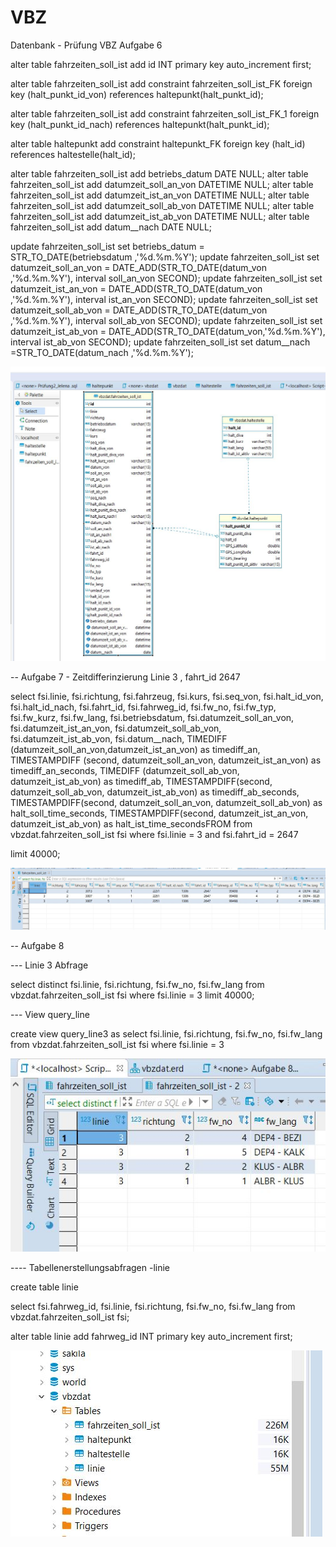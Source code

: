 # VBZ
Datenbank - Prüfung VBZ
  Aufgabe 6 
  
alter table fahrzeiten_soll_ist add id INT primary key auto_increment first; 


alter table fahrzeiten_soll_ist add constraint fahrzeiten_soll_ist_FK foreign key
(halt_punkt_id_von) references haltepunkt(halt_punkt_id);

alter table fahrzeiten_soll_ist add constraint fahrzeiten_soll_ist_FK_1 foreign key
(halt_punkt_id_nach) references haltepunkt(halt_punkt_id);

alter table haltepunkt add constraint haltepunkt_FK foreign key (halt_id)
references haltestelle(halt_id);

alter table fahrzeiten_soll_ist add betriebs_datum DATE NULL; 
alter table fahrzeiten_soll_ist add datumzeit_soll_an_von DATETIME NULL; 
alter table fahrzeiten_soll_ist add datumzeit_ist_an_von DATETIME NULL; 
alter table fahrzeiten_soll_ist add datumzeit_soll_ab_von DATETIME NULL;
alter table fahrzeiten_soll_ist add datumzeit_ist_ab_von DATETIME NULL; 
alter table fahrzeiten_soll_ist add datum__nach DATE NULL;


update fahrzeiten_soll_ist set betriebs_datum = STR_TO_DATE(betriebsdatum ,'%d.%m.%Y');
update fahrzeiten_soll_ist set datumzeit_soll_an_von = DATE_ADD(STR_TO_DATE(datum_von ,'%d.%m.%Y'), interval soll_an_von SECOND);
update fahrzeiten_soll_ist set datumzeit_ist_an_von = DATE_ADD(STR_TO_DATE(datum_von ,'%d.%m.%Y'), interval ist_an_von SECOND);
update fahrzeiten_soll_ist set datumzeit_soll_ab_von = DATE_ADD(STR_TO_DATE(datum_von ,'%d.%m.%Y'), interval soll_ab_von SECOND);
update fahrzeiten_soll_ist set datumzeit_ist_ab_von = DATE_ADD(STR_TO_DATE(datum_von,'%d.%m.%Y'), interval ist_ab_von SECOND);
update fahrzeiten_soll_ist set datum__nach =STR_TO_DATE(datum_nach ,'%d.%m.%Y');


![What is this](ER_Diagramm.JPG)





-- Aufgabe 7 - Zeitdifferinzierung  Linie 3 , fahrt_id 2647

select
    fsi.linie,
    fsi.richtung,
    fsi.fahrzeug,
    fsi.kurs,
    fsi.seq_von,
    fsi.halt_id_von,
    fsi.halt_id_nach,
    fsi.fahrt_id,
    fsi.fahrweg_id,
    fsi.fw_no,
    fsi.fw_typ,
    fsi.fw_kurz,
    fsi.fw_lang,
    fsi.betriebsdatum,
    fsi.datumzeit_soll_an_von,
    fsi.datumzeit_ist_an_von,
    fsi.datumzeit_soll_ab_von,
    fsi.datumzeit_ist_ab_von,
    fsi.datum__nach,
    TIMEDIFF (datumzeit_soll_an_von,datumzeit_ist_an_von) as timediff_an,
    TIMESTAMPDIFF (second, datumzeit_soll_an_von, datumzeit_ist_an_von) as timediff_an_seconds,
    TIMEDIFF (datumzeit_soll_ab_von, datumzeit_ist_ab_von) as timediff_ab,
    TIMESTAMPDIFF(second, datumzeit_soll_ab_von, datumzeit_ist_ab_von) as timediff_ab_seconds,
    TIMESTAMPDIFF(second, datumzeit_soll_an_von, datumzeit_soll_ab_von) as halt_soll_time_seconds,
    TIMESTAMPDIFF(second, datumzeit_ist_an_von, datumzeit_ist_ab_von) as halt_ist_time_secondsFROM
from
   vbzdat.fahrzeiten_soll_ist fsi 
where
    fsi.linie = 3
    and fsi.fahrt_id = 2647
    
limit 40000;


![What is this](Aufgabe_7_linie_3.JPG)

-- Aufgabe 8 

--- Linie 3 Abfrage

select distinct
    fsi.linie,
    fsi.richtung,
    fsi.fw_no,
    fsi.fw_lang 
from
    vbzdat.fahrzeiten_soll_ist fsi
where
    fsi.linie = 3
limit 40000;

--- View query_line 

create view query_line3
as select 
    fsi.linie,
    fsi.richtung,
    fsi.fw_no,
    fsi.fw_lang
from 
   vbzdat.fahrzeiten_soll_ist fsi
where 
    fsi.linie = 3
    
  ![What is this](Aufgabe8_Linie_3.JPG)
  
    
  ---- Tabellenerstellungsabfragen -linie
    
 create table linie 

select 
     fsi.fahrweg_id,
     fsi.linie,
     fsi.richtung,
     fsi.fw_no,
     fsi.fw_lang
from
    vbzdat.fahrzeiten_soll_ist fsi;
   
 alter  table linie add fahrweg_id INT primary key auto_increment first;  
   
   ![What is this](Tabelle_linie.JPG)   
